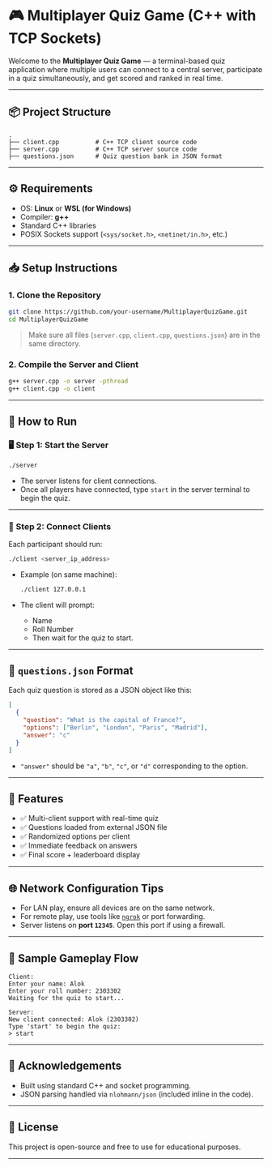 
# 🎮 Multiplayer Quiz Game (C++ with TCP Sockets)

Welcome to the **Multiplayer Quiz Game** — a terminal-based quiz application where multiple users can connect to a central server, participate in a quiz simultaneously, and get scored and ranked in real time.

---

## 📦 Project Structure

```
.
├── client.cpp          # C++ TCP client source code
├── server.cpp          # C++ TCP server source code
├── questions.json      # Quiz question bank in JSON format
```

---

## ⚙️ Requirements

- OS: **Linux** or **WSL (for Windows)**
- Compiler: **g++**
- Standard C++ libraries
- POSIX Sockets support (`<sys/socket.h>`, `<netinet/in.h>`, etc.)

---

## 📥 Setup Instructions

### 1. **Clone the Repository**

```bash
git clone https://github.com/your-username/MultiplayerQuizGame.git
cd MultiplayerQuizGame
```

> Make sure all files (`server.cpp`, `client.cpp`, `questions.json`) are in the same directory.

### 2. **Compile the Server and Client**

```bash
g++ server.cpp -o server -pthread
g++ client.cpp -o client
```

---

## 🚀 How to Run

### 🖥️ Step 1: Start the Server

```bash
./server
```

- The server listens for client connections.
- Once all players have connected, type `start` in the server terminal to begin the quiz.

---

### 👥 Step 2: Connect Clients

Each participant should run:

```bash
./client <server_ip_address>
```

- Example (on same machine):
  ```bash
  ./client 127.0.0.1
  ```

- The client will prompt:
  - Name
  - Roll Number
  - Then wait for the quiz to start.

---

## 🧠 `questions.json` Format

Each quiz question is stored as a JSON object like this:

```json
[
  {
    "question": "What is the capital of France?",
    "options": ["Berlin", "London", "Paris", "Madrid"],
    "answer": "c"
  }
]
```

- `"answer"` should be `"a"`, `"b"`, `"c"`, or `"d"` corresponding to the option.

---

## 🌟 Features

- ✅ Multi-client support with real-time quiz
- ✅ Questions loaded from external JSON file
- ✅ Randomized options per client
- ✅ Immediate feedback on answers
- ✅ Final score + leaderboard display

---

## 🌐 Network Configuration Tips

- For LAN play, ensure all devices are on the same network.
- For remote play, use tools like [`ngrok`](https://ngrok.com/) or port forwarding.
- Server listens on **port `12345`**. Open this port if using a firewall.

---

## 📸 Sample Gameplay Flow

```text
Client:
Enter your name: Alok
Enter your roll number: 2303302
Waiting for the quiz to start...

Server:
New client connected: Alok (2303302)
Type 'start' to begin the quiz:
> start
```

---

## 🙌 Acknowledgements

- Built using standard C++ and socket programming.
- JSON parsing handled via `nlohmann/json` (included inline in the code).

---

## 📜 License

This project is open-source and free to use for educational purposes.

---

